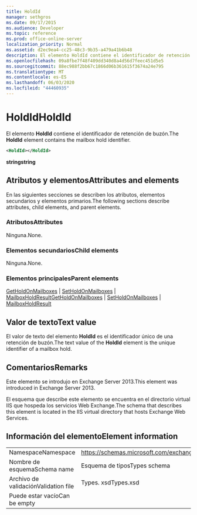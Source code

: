 ```yaml
---
title: HoldId
manager: sethgros
ms.date: 09/17/2015
ms.audience: Developer
ms.topic: reference
ms.prod: office-online-server
localization_priority: Normal
ms.assetid: d2ec9ea4-cc25-48c3-9b35-a479a41b6b48
description: El elemento HoldId contiene el identificador de retención de buzón.
ms.openlocfilehash: 09a8fbe7f48f409dd340d8a4d56d7feec451d5e5
ms.sourcegitcommit: 88ec988f2bb67c1866d06b361615f3674a24e795
ms.translationtype: MT
ms.contentlocale: es-ES
ms.lasthandoff: 06/03/2020
ms.locfileid: "44460935"
---
```

# <a name="holdid"></a><span data-ttu-id="a55f5-103">HoldId</span><span class="sxs-lookup"><span data-stu-id="a55f5-103">HoldId</span></span>

<span data-ttu-id="a55f5-104">El elemento **HoldId** contiene el identificador de retención de buzón.</span><span class="sxs-lookup"><span data-stu-id="a55f5-104">The **HoldId** element contains the mailbox hold identifier.</span></span> 
  
```XML
<HoldId></HoldId>
```

 <span data-ttu-id="a55f5-105">**string**</span><span class="sxs-lookup"><span data-stu-id="a55f5-105">**string**</span></span>
## <a name="attributes-and-elements"></a><span data-ttu-id="a55f5-106">Atributos y elementos</span><span class="sxs-lookup"><span data-stu-id="a55f5-106">Attributes and elements</span></span>

<span data-ttu-id="a55f5-107">En las siguientes secciones se describen los atributos, elementos secundarios y elementos primarios.</span><span class="sxs-lookup"><span data-stu-id="a55f5-107">The following sections describe attributes, child elements, and parent elements.</span></span>
  
### <a name="attributes"></a><span data-ttu-id="a55f5-108">Atributos</span><span class="sxs-lookup"><span data-stu-id="a55f5-108">Attributes</span></span>

<span data-ttu-id="a55f5-109">Ninguna.</span><span class="sxs-lookup"><span data-stu-id="a55f5-109">None.</span></span>
  
### <a name="child-elements"></a><span data-ttu-id="a55f5-110">Elementos secundarios</span><span class="sxs-lookup"><span data-stu-id="a55f5-110">Child elements</span></span>

<span data-ttu-id="a55f5-111">Ninguna.</span><span class="sxs-lookup"><span data-stu-id="a55f5-111">None.</span></span>
  
### <a name="parent-elements"></a><span data-ttu-id="a55f5-112">Elementos principales</span><span class="sxs-lookup"><span data-stu-id="a55f5-112">Parent elements</span></span>

<span data-ttu-id="a55f5-113">[GetHoldOnMailboxes](getholdonmailboxes.md)  |  [SetHoldOnMailboxes](setholdonmailboxes.md)  |  [MailboxHoldResult](mailboxholdresult.md)</span><span class="sxs-lookup"><span data-stu-id="a55f5-113">[GetHoldOnMailboxes](getholdonmailboxes.md) | [SetHoldOnMailboxes](setholdonmailboxes.md) | [MailboxHoldResult](mailboxholdresult.md)</span></span>
  
## <a name="text-value"></a><span data-ttu-id="a55f5-114">Valor de texto</span><span class="sxs-lookup"><span data-stu-id="a55f5-114">Text value</span></span>

<span data-ttu-id="a55f5-115">El valor de texto del elemento **HoldId** es el identificador único de una retención de buzón.</span><span class="sxs-lookup"><span data-stu-id="a55f5-115">The text value of the **HoldId** element is the unique identifier of a mailbox hold.</span></span> 
  
## <a name="remarks"></a><span data-ttu-id="a55f5-116">Comentarios</span><span class="sxs-lookup"><span data-stu-id="a55f5-116">Remarks</span></span>

<span data-ttu-id="a55f5-117">Este elemento se introdujo en Exchange Server 2013.</span><span class="sxs-lookup"><span data-stu-id="a55f5-117">This element was introduced in Exchange Server 2013.</span></span>
  
<span data-ttu-id="a55f5-118">El esquema que describe este elemento se encuentra en el directorio virtual IIS que hospeda los servicios Web Exchange.</span><span class="sxs-lookup"><span data-stu-id="a55f5-118">The schema that describes this element is located in the IIS virtual directory that hosts Exchange Web Services.</span></span>
  
## <a name="element-information"></a><span data-ttu-id="a55f5-119">Información del elemento</span><span class="sxs-lookup"><span data-stu-id="a55f5-119">Element information</span></span>

|||
|:-----|:-----|
|<span data-ttu-id="a55f5-120">Namespace</span><span class="sxs-lookup"><span data-stu-id="a55f5-120">Namespace</span></span>  <br/> |https://schemas.microsoft.com/exchange/services/2006/types  <br/> |
|<span data-ttu-id="a55f5-121">Nombre de esquema</span><span class="sxs-lookup"><span data-stu-id="a55f5-121">Schema name</span></span>  <br/> |<span data-ttu-id="a55f5-122">Esquema de tipos</span><span class="sxs-lookup"><span data-stu-id="a55f5-122">Types schema</span></span>  <br/> |
|<span data-ttu-id="a55f5-123">Archivo de validación</span><span class="sxs-lookup"><span data-stu-id="a55f5-123">Validation file</span></span>  <br/> |<span data-ttu-id="a55f5-124">Types. xsd</span><span class="sxs-lookup"><span data-stu-id="a55f5-124">Types.xsd</span></span>  <br/> |
|<span data-ttu-id="a55f5-125">Puede estar vacío</span><span class="sxs-lookup"><span data-stu-id="a55f5-125">Can be empty</span></span>  <br/> ||
   

